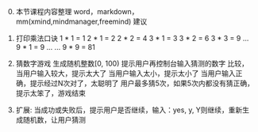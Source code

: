 0. 本节课程内容整理
    word，markdown， mm(xmind,mindmanager,freemind) 建议

1. 打印乘法口诀
    1 * 1 = 1
    2 * 1 = 2   2 * 2 = 4
    3 * 1 = 3   3 * 2 = 6   3 * 3 = 9
    ...
    9 * 1 = 9 ...                          ...  9 * 9 = 81

2. 猜数字游戏
    生成随机整数[0, 100)
    提示用户再控制台输入猜测的数字
    比较，当用户输入较大，提示太大了
        当用户输入太小，提示太小了
        当用户输入正确，提示经过N次对了，太聪明了
    用户最多猜5次，如果5次内都没有猜正确，提示太笨了，游戏结束

3. 扩展: 当成功或失败后，提示用户是否继续，输入：yes, y, Y则继续，重新生成随机数，让用户猜测


